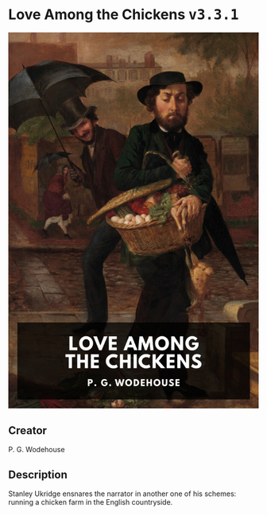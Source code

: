 
# Love Among the Chickens <kbd>v3.3.1</kbd>

<center>
  <img src="./cover-1024.jpg"/>
</center>

## Creator
P. G. Wodehouse

## Description
Stanley Ukridge ensnares the narrator in another one of his schemes: running a chicken farm in the English countryside.
